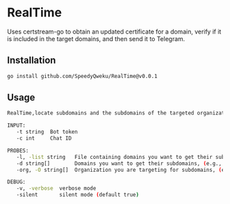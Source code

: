 # RealTime

Uses certstream-go to obtain an updated certificate for a domain, verify if it is included in the target domains, and then send it to Telegram.

## Installation

```bash
go install github.com/SpeedyQweku/RealTime@v0.0.1
```

## Usage

```bash
RealTime,locate subdomains and the subdomains of the targeted organization

INPUT:
   -t string  Bot token
   -c int     Chat ID

PROBES:
   -l, -list string   File containing domains you want to get their subdomains
   -d string[]        Domains you want to get their subdomains, (e.g., 'example.com,example.org')
   -org, -O string[]  Organization you are targeting for subdomains, (e.g., "Let's Encrypt","Amazon")

DEBUG:
   -v, -verbose  verbose mode
   -silent       silent mode (default true)

```

